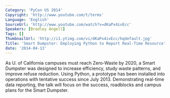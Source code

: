 ```yaml
---
Category: 'PyCon US 2014'
Copyright: 'http://www.youtube.com/t/terms'
Language: 'English'
SourceUrl: 'http://www.youtube.com/watch?v=dKaPx4ivEcc'
Speakers: [Bradley Angell]
Tags: []
ThumbnailUrl: 'http://i1.ytimg.com/vi/dKaPx4ivEcc/hqdefault.jpg'
Title: 'Smart Dumpster: Employing Python to Report Real-Time Resource'
date: '2014-04-13'
---
```

As U. of California campuses must reach Zero-Waste by 2020, a Smart Dumpster was designed to increase efficiency, study waste patterns, and improve refuse reduction. Using Python, a prototype has been installed into operations with tentative success since July 2013. Demonstrating real-time data reporting, the talk will focus on the success, roadblocks and campus plans for the Smart Dumpster.

